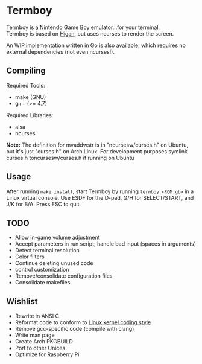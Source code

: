 Termboy
=======

Termboy is a Nintendo Game Boy emulator...for your terminal.  
Termboy is based on [Higan](http://byuu.org/emulation/higan/), but uses ncurses to render the screen.

An WIP implementation written in Go is also [available](http://github.com/dobyrch/termboy-go), which requires no external dependencies (not even ncurses!).

Compiling
---------
Required Tools:

* make (GNU)
* g++ (>= 4.7)

Required Libraries:

* alsa
* ncurses

**Note:** The definition for mvaddwstr is in "ncursesw/curses.h" on Ubuntu, but it's just "curses.h" on Arch Linux.  For development purposes symlink curses.h toncursesw/curses.h if running on Ubuntu

Usage
-----
After running `make install`, start Termboy by running `termboy <ROM.gb>` in a Linux virtual console.  Use ESDF for the D-pad, G/H for SELECT/START, and J/K for B/A.  Press ESC to quit.

TODO
----
* Allow in-game volume adjustment
* Accept parameters in run script; handle bad input (spaces in arguments)
* Detect terminal resolution
* Color filters
* Continue deleting unused code
* control customization
* Remove/consolidate configuration files
* Consolidate makefiles

Wishlist
--------
* Rewrite in ANSI C
* Reformat code to conform to [Linux kernel coding style](https://www.kernel.org/doc/Documentation/CodingStyle)
* Remove gcc-specific code (compile with clang)
* Write man page
* Create Arch PKGBUILD
* Port to other Unices
* Optimize for Raspberry Pi
